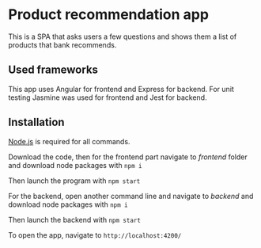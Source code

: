 # Product recommendation app

This is a SPA that asks users a few questions and shows them a list of products that bank recommends.

## Used frameworks

This app uses Angular for frontend and Express for backend. For unit testing Jasmine was used for frontend and Jest for backend.

## Installation

[Node.js](https://nodejs.org/en) is required for all commands.

Download the code, then for the frontend part navigate to _frontend_ folder and download node packages with `npm i`

Then launch the program with `npm start`

For the backend, open another command line and navigate to _backend_ and download node packages with `npm i`

Then launch the backend with `npm start`

To open the app, navigate to `http://localhost:4200/` 

